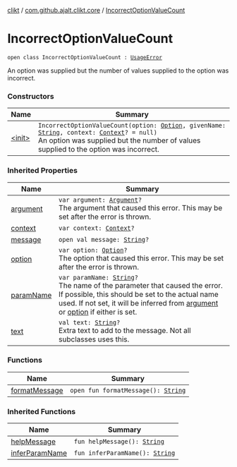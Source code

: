 [clikt](../../index.md) / [com.github.ajalt.clikt.core](../index.md) / [IncorrectOptionValueCount](./index.md)

# IncorrectOptionValueCount

`open class IncorrectOptionValueCount : `[`UsageError`](../-usage-error/index.md)

An option was supplied but the number of values supplied to the option was incorrect.

### Constructors

| Name | Summary |
|---|---|
| [&lt;init&gt;](-init-.md) | `IncorrectOptionValueCount(option: `[`Option`](../../com.github.ajalt.clikt.parameters.options/-option/index.md)`, givenName: `[`String`](https://kotlinlang.org/api/latest/jvm/stdlib/kotlin/-string/index.html)`, context: `[`Context`](../-context/index.md)`? = null)`<br>An option was supplied but the number of values supplied to the option was incorrect. |

### Inherited Properties

| Name | Summary |
|---|---|
| [argument](../-usage-error/argument.md) | `var argument: `[`Argument`](../../com.github.ajalt.clikt.parameters.arguments/-argument/index.md)`?`<br>The argument that caused this error. This may be set after the error is thrown. |
| [context](../-usage-error/context.md) | `var context: `[`Context`](../-context/index.md)`?` |
| [message](../-usage-error/message.md) | `open val message: `[`String`](https://kotlinlang.org/api/latest/jvm/stdlib/kotlin/-string/index.html)`?` |
| [option](../-usage-error/option.md) | `var option: `[`Option`](../../com.github.ajalt.clikt.parameters.options/-option/index.md)`?`<br>The option that caused this error. This may be set after the error is thrown. |
| [paramName](../-usage-error/param-name.md) | `var paramName: `[`String`](https://kotlinlang.org/api/latest/jvm/stdlib/kotlin/-string/index.html)`?`<br>The name of the parameter that caused the error. If possible, this should be set to the actual name used. If not set, it will be inferred from [argument](../-usage-error/argument.md) or [option](../-usage-error/option.md) if either is set. |
| [text](../-usage-error/text.md) | `val text: `[`String`](https://kotlinlang.org/api/latest/jvm/stdlib/kotlin/-string/index.html)`?`<br>Extra text to add to the message. Not all subclasses uses this. |

### Functions

| Name | Summary |
|---|---|
| [formatMessage](format-message.md) | `open fun formatMessage(): `[`String`](https://kotlinlang.org/api/latest/jvm/stdlib/kotlin/-string/index.html) |

### Inherited Functions

| Name | Summary |
|---|---|
| [helpMessage](../-usage-error/help-message.md) | `fun helpMessage(): `[`String`](https://kotlinlang.org/api/latest/jvm/stdlib/kotlin/-string/index.html) |
| [inferParamName](../-usage-error/infer-param-name.md) | `fun inferParamName(): `[`String`](https://kotlinlang.org/api/latest/jvm/stdlib/kotlin/-string/index.html) |
